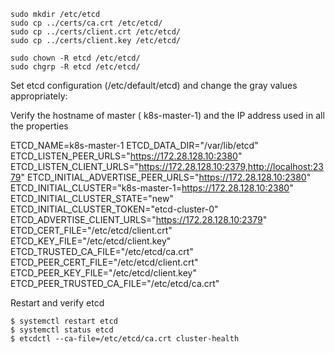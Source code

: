 ```
sudo mkdir /etc/etcd
sudo cp ../certs/ca.crt /etc/etcd/
sudo cp ../certs/client.crt /etc/etcd/
sudo cp ../certs/client.key /etc/etcd/

sudo chown -R etcd /etc/etcd/
sudo chgrp -R etcd /etc/etcd/
```

Set etcd configuration (/etc/default/etcd) and change the gray values appropriately:

Verify the hostname of master ( k8s-master-1) and the IP address used in all the properties

ETCD_NAME=k8s-master-1
ETCD_DATA_DIR="/var/lib/etcd"
ETCD_LISTEN_PEER_URLS="https://172.28.128.10:2380"
ETCD_LISTEN_CLIENT_URLS="https://172.28.128.10:2379,http://localhost:2379"
ETCD_INITIAL_ADVERTISE_PEER_URLS="https://172.28.128.10:2380"
ETCD_INITIAL_CLUSTER="k8s-master-1=https://172.28.128.10:2380"
ETCD_INITIAL_CLUSTER_STATE="new"
ETCD_INITIAL_CLUSTER_TOKEN="etcd-cluster-0"
ETCD_ADVERTISE_CLIENT_URLS="https://172.28.128.10:2379"
ETCD_CERT_FILE="/etc/etcd/client.crt"
ETCD_KEY_FILE="/etc/etcd/client.key"
ETCD_TRUSTED_CA_FILE="/etc/etcd/ca.crt"
ETCD_PEER_CERT_FILE="/etc/etcd/client.crt"
ETCD_PEER_KEY_FILE="/etc/etcd/client.key"
ETCD_PEER_TRUSTED_CA_FILE="/etc/etcd/ca.crt"


Restart and verify etcd
```
$ systemctl restart etcd
$ systemctl status etcd
$ etcdctl --ca-file=/etc/etcd/ca.crt cluster-health
```
